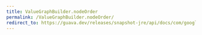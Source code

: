 ```yaml
---
title: ValueGraphBuilder.nodeOrder
permalink: /ValueGraphBuilder.nodeOrder/
redirect_to: https://guava.dev/releases/snapshot-jre/api/docs/com/google/common/graph/ValueGraphBuilder.html#nodeOrder-com.google.common.graph.ElementOrder-
---
```

